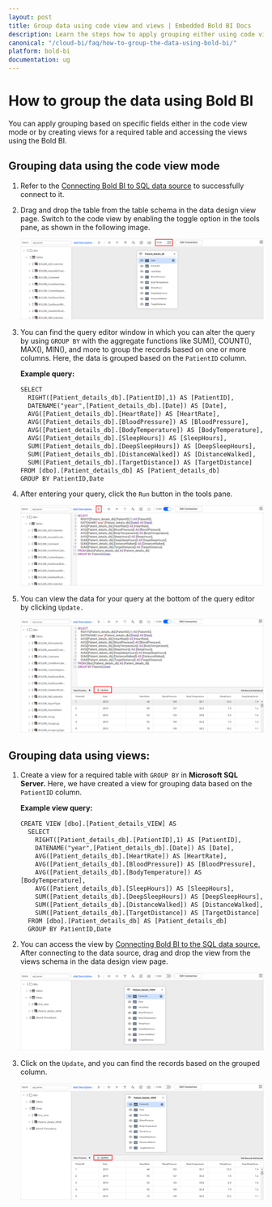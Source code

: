 ```yaml
---
layout: post
title: Group data using code view and views | Embedded Bold BI Docs
description: Learn the steps how to apply grouping either using code view or with views in Embedded Bold BI's Web designer.
canonical: "/cloud-bi/faq/how-to-group-the-data-using-bold-bi/"
platform: bold-bi
documentation: ug
---
```


# How to group the data using Bold BI

You can apply grouping based on specific fields either in the code view mode or by creating views for a required table and accessing the views using the Bold BI.

## Grouping data using the code view mode

1.	Refer to the [Connecting Bold BI to SQL data source](https://help.boldbi.com/embedded-bi/working-with-data-source/data-connectors/sql-data-source/#connecting-bold-bi-to-microsoft-sql-server-data-source) to successfully connect to it.

2.	Drag and drop the table from the table schema in the data design view page. Switch to the code view by enabling the toggle option in the tools pane, as shown in the following image.

    ![Code view mode](/static/assets/embedded/faq/images/patientdb-code-view.png#max-width=100%)

3.	You can find the query editor window in which you can alter the query by using `GROUP BY` with the aggregate functions like SUM(), COUNT(), MAX(), MIN(), and more to group the records based on one or more columns. Here, the data is grouped based on the `PatientID` column.

     **Example query:**
	 
        SELECT
          RIGHT([Patient_details_db].[PatientID],1) AS [PatientID],
          DATENAME("year",[Patient_details_db].[Date]) AS [Date],
          AVG([Patient_details_db].[HeartRate]) AS [HeartRate],
          AVG([Patient_details_db].[BloodPressure]) AS [BloodPressure],
          AVG([Patient_details_db].[BodyTemperature]) AS [BodyTemperature],
          AVG([Patient_details_db].[SleepHours]) AS [SleepHours],
          SUM([Patient_details_db].[DeepSleepHours]) AS [DeepSleepHours],
          SUM([Patient_details_db].[DistanceWalked]) AS [DistanceWalked],
          SUM([Patient_details_db].[TargetDistance]) AS [TargetDistance]
        FROM [dbo].[Patient_details_db] AS [Patient_details_db]
        GROUP BY PatientID,Date

4.	After entering your query, click the `Run` button in the tools pane.

    ![Run icon](/static/assets/embedded/faq/images/patientdb-run-icon.png#max-width=100%)
	
5.	You can view the data for your query at the bottom of the query editor by clicking `Update.`

    ![Resulting data](/static/assets/embedded/faq/images/patientdb-grouping-result.png#max-width=100%)
	
## Grouping data using views:

1.	Create a view for a required table with `GROUP BY` in **Microsoft SQL Server.** Here, we have created a view for grouping data based on the `PatientID` column.

     **Example view query:**

        CREATE VIEW [dbo].[Patient_details_VIEW] AS
          SELECT
            RIGHT([Patient_details_db].[PatientID],1) AS [PatientID],
            DATENAME("year",[Patient_details_db].[Date]) AS [Date],
            AVG([Patient_details_db].[HeartRate]) AS [HeartRate],
            AVG([Patient_details_db].[BloodPressure]) AS [BloodPressure],
            AVG([Patient_details_db].[BodyTemperature]) AS [BodyTemperature],
            AVG([Patient_details_db].[SleepHours]) AS [SleepHours],
            SUM([Patient_details_db].[DeepSleepHours]) AS [DeepSleepHours],
            SUM([Patient_details_db].[DistanceWalked]) AS [DistanceWalked],
            SUM([Patient_details_db].[TargetDistance]) AS [TargetDistance]
          FROM [dbo].[Patient_details_db] AS [Patient_details_db]
          GROUP BY PatientID,Date

2.	You can access the view by [Connecting Bold BI to the SQL data source.](https://help.boldbi.com/embedded-bi/working-with-data-source/data-connectors/sql-data-source/#connecting-bold-bi-to-microsoft-sql-server-data-source) After connecting to the data source, drag and drop the view from the views schema in the data design view page.
    
    ![Drag view](/static/assets/embedded/faq/images/drag-views.png#max-width=100%)
	
3.	Click on the `Update`, and you can find the records based on the grouped column.

    ![Resulting view data](/static/assets/embedded/faq/images/view-data.png#max-width=100%)
	
    